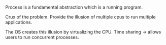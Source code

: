 Process is a fundamental abstraction which is a running program.

Crux of the problem.
Provide the illusion of multiple cpus to run multiple applications.

The OS creates this illusion by virtualizing the CPU.
Time sharing -> allows users to run concurrent processes.

